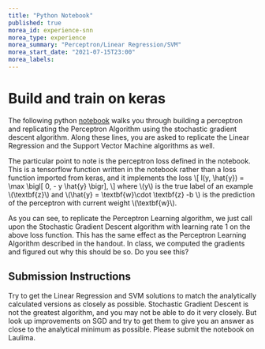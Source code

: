 ```yaml
---
title: "Python Notebook"
published: true
morea_id: experience-snn
morea_type: experience
morea_summary: "Perceptron/Linear Regression/SVM"
morea_start_date: "2021-07-15T23:00"
morea_labels:
---
```


# Build and train on keras

The following python
[notebook](https://uhm-descartes.github.io/ee445/morea/single-neuron/perceptron.ipynb)
walks you through building a perceptron and replicating the Perceptron Algorithm using
the stochastic gradient descent algorithm. Along these lines, you are asked to replicate
the Linear Regression and the Support Vector Machine algorithms as well.

The particular point to note is the perceptron loss defined in the notebook. This is a tensorflow
function written in the notebook rather than a loss function imported from keras, and
it implements the loss 
\\[ l(y, \hat{y})  = \max \bigl[ 0, - y \hat{y} \bigr], \\]
where \\(y\\) is the true label of an example \\(\textbf{z}\\) and \\(\hat{y} = \textbf{w}\cdot \textbf{z} -b \\) is the prediction
of the perceptron with current weight \\(\textbf{w}\\). 

As you can see, to replicate the Perceptron Learning algorithm, we just call upon the Stochastic Gradient Descent
algorithm with learning rate 1 on the above loss function. This has the same effect as the Perceptron
Learning Algorithm described in the handout. In class, we computed the gradients and figured out why this
should be so. Do you see this?


## Submission Instructions

Try to get the Linear Regression and SVM solutions to match the analytically calculated versions as closely as possible. Stochastic
Gradient Descent is not the greatest algorithm, and you may not be able to do it very closely. But look up improvements on
SGD and try to get them to give you an answer as close to the analytical minimum as possible. Please submit the notebook on Laulima.
